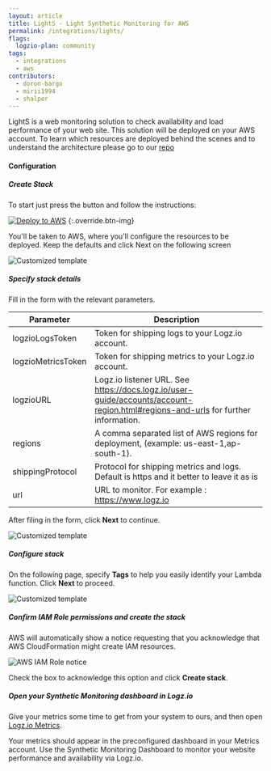 ```yaml
---
layout: article
title: LightS - Light Synthetic Monitoring for AWS
permalink: /integrations/lights/
flags:
  logzio-plan: community
tags:
  - integrations
  - aws
contributors:
  - doron-bargo
  - mirii1994
  - shalper
---
```


LightS is a web monitoring solution to check availability and load performance of your web site.
This solution will be deployed on your AWS account.
To learn which resources are deployed behind the scenes and to understand the architecture please go to our [repo](https://github.com/logzio/synthetic-monitoring/tree/master/aws)

#### Configuration

<div class="tasklist">

##### Create Stack


To start just press the button and follow the instructions:

[![Deploy to AWS](https://dytvr9ot2sszz.cloudfront.net/logz-docs/lights/LightS-button.png)](https://console.aws.amazon.com/cloudformation/home?region=us-east-1#/stacks/new?stackName=logzio-sm-light&templateURL=https://sm-template.s3.amazonaws.com/auto-deployment.yaml)
{:.override.btn-img}

You'll be taken to AWS, where you'll configure the resources to be deployed.
Keep the defaults and click Next on the following screen

![Customized template](https://dytvr9ot2sszz.cloudfront.net/logz-docs/lights/lights-create-stack.png)

##### Specify stack details

Fill in the form with the relevant parameters.

| Parameter | Description |
|---|---|
| logzioLogsToken | Token for shipping logs to your Logz.io account. |
| logzioMetricsToken | Token for shipping metrics to your Logz.io account. |
| logzioURL | Logz.io listener URL. See https://docs.logz.io/user-guide/accounts/account-region.html#regions-and-urls for further information. |
| regions | A comma separated list of AWS regions for deployment, (example: us-east-1,ap-south-1). |
| shippingProtocol | Protocol for shipping metrics and logs. Default is https and it better to leave it as is |
| url | URL to monitor. For example : https://www.logz.io |

After filing in the form, click **Next** to continue.

![Customized template](https://dytvr9ot2sszz.cloudfront.net/logz-docs/lights/lights-params-nov23.png)

##### Configure stack

On the following page, specify **Tags** to help you easily identify your Lambda function. Click **Next** to proceed.

![Customized template](https://dytvr9ot2sszz.cloudfront.net/logz-docs/lights/lights-stack-options.png)

##### Confirm IAM Role permissions and create the stack

AWS will automatically show a notice requesting that you acknowledge that AWS CloudFormation might create IAM resources.

![AWS IAM Role notice](https://dytvr9ot2sszz.cloudfront.net/logz-docs/lights/LightS-IAM-role-notice.png)

Check the box to acknowledge this option and click **Create stack**.

##### Open your Synthetic Monitoring dashboard in Logz.io

Give your metrics some time to get from your system to ours, and then open [Logz.io Metrics](https://app.logz.io/#/dashboard/grafana/).

Your metrics should appear in the preconfigured dashboard in your Metrics account. Use the Synthetic Monitoring Dashboard to monitor your website performance and availability via Logz.io.

</div>
